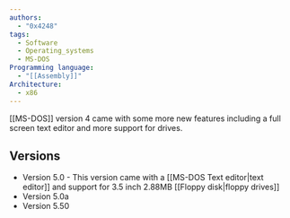 ```yaml
---
authors: 
  - "0x4248"
tags:
  - Software
  - Operating_systems
  - MS-DOS
Programming language:
  - "[[Assembly]]"
Architecture:
  - x86
---
```

[[MS-DOS]] version 4 came with some more new features including a full screen text editor and more support for drives.

## Versions
- Version 5.0 - This version came with a [[MS-DOS Text editor|text editor]] and support for 3.5 inch 2.88MB [[Floppy disk|floppy drives]] 
- Version 5.0a
- Version 5.50